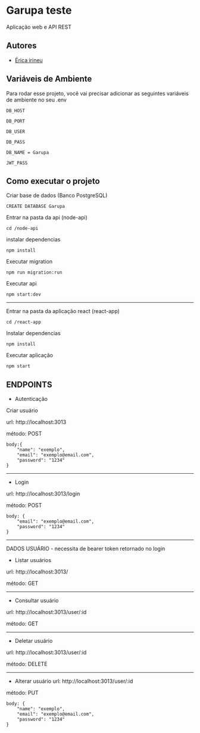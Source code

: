 
# Garupa teste

Aplicação web e API REST 





## Autores

- [Érica irineu](https://www.github.com/irineuerica)



## Variáveis de Ambiente

Para rodar esse projeto, você vai precisar adicionar as seguintes variáveis de ambiente no seu .env

`DB_HOST`

`DB_PORT`

`DB_USER`

`DB_PASS`

`DB_NAME = Garupa`

`JWT_PASS`




## Como executar o projeto

Criar base de dados (Banco PostgreSQL)
```bash: 
CREATE DATABASE Garupa
```
Entrar na pasta da api (node-api)
```bash: 
cd /node-api
```
instalar dependencias
```bash: 
npm install
```

Executar migration
```bash:                                
npm run migration:run
```

Executar api
```bash: 
npm start:dev
```
___

Entrar na pasta da aplicação react (react-app)
```bash: 
cd /react-app
```

Instalar dependencias
```bash: 
npm install
```
Executar aplicação
```bash: 
npm start
```
## ENDPOINTS

* Autenticação 

Criar usuário

url: http://localhost:3013

método: POST

```json: 
body:{
    "name": "exemplo",
    "email": "exemplo@email.com",
    "password": "1234"
}
```
_____

* Login

url: http://localhost:3013/login

método: POST
```json: 
body: {
    "email": "exemplo@email.com",
    "password": "1234"
}
```
_____

DADOS USUÁRIO - necessita de bearer token retornado no login

* Listar usuários

url: http://localhost:3013/

método: GET

___

 * Consultar usuário
 
url: http://localhost:3013/user/:id

método: GET

___

* Deletar usuário

url: http://localhost:3013/user/:id

método: DELETE

___

* Alterar usuário
url: http://localhost:3013/user/:id

método: PUT

```json: 
body: {
    "name": "exemplo",
    "email": "exemplo@email.com",
    "password": "1234"
}
```
